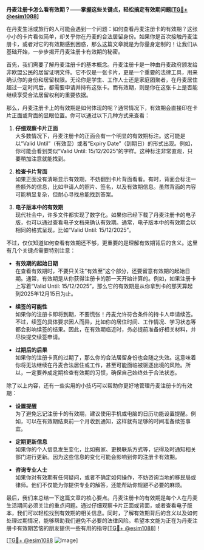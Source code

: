 **丹麦注册卡怎么看有效期？——掌握这些关键点，轻松搞定有效期问题[[TG💪+ @esim1088](https://t.me/s/esim1088)]**

在丹麦生活或旅行的人可能会遇到一个问题：如何查看丹麦注册卡的有效期？这张小小的卡片看似简单，却关乎你在丹麦的合法居留身份。如果你是首次接触丹麦注册卡，或者对它的有效期感到困惑，那么这篇文章就是为你量身定制的！让我们从基础开始，一步步揭开丹麦注册卡有效期的秘密。

首先，我们需要了解丹麦注册卡的基本概念。丹麦注册卡是一种由丹麦政府颁发给非欧盟公民的居留证明文件。它不仅是一张卡片，更是一个重要的法律工具，用来确认你的身份和居留权限。无论你是学生、工作人士还是家庭团聚者，在丹麦居住超过一定时间后，都需要申请并持有这张卡。而有效期，则是你在这张卡上是否能继续享受合法居留权利的重要依据。

那么，丹麦注册卡上的有效期是如何体现的呢？通常情况下，有效期会直接印在卡片正面或背面的显眼位置。你可以通过以下几种方式来查看：

1. **仔细观察卡片正面**  
   大多数情况下，丹麦注册卡的正面会有一个明显的有效期标注。这可能是以“Valid Until”（有效至）或者“Expiry Date”（到期日）的形式出现。例如，你可能会看到类似“Valid Until: 15/12/2025”的字样。这种标注非常直观，只要稍加注意就能找到。

2. **检查卡片背面**  
   如果正面没有清晰显示有效期，不妨翻到卡片背面看看。有时，背面会标注一些额外的信息，比如申请人的照片、签名，以及有效期信息。虽然背面的内容可能稍显复杂，但耐心寻找总能找到答案。

3. **电子版本中的有效期**  
   现代社会中，许多文件都实现了数字化。如果你已经下载了丹麦注册卡的电子版，也可以通过查看电子文档来确认有效期。通常，电子版本中的有效期会以相同的格式呈现，比如“Valid Until: 15/12/2025”。

不过，仅仅知道如何查看有效期还不够，更重要的是理解有效期背后的含义。这里有几个关键点需要特别注意：

- **有效期的起始日期**  
  在查看有效期时，不要只关注“有效至”这个部分，还要留意有效期的起始日期。通常，有效期是从你获得注册卡的那一天开始计算的。例如，如果注册卡上写着“Valid Until: 15/12/2025”，那么它的有效期是从你拿到卡的那天算起到2025年12月15日为止。

- **续签的可能性**  
  如果你的注册卡即将到期，不要慌张！丹麦允许符合条件的持卡人申请续签。不过，续签的具体要求因人而异，比如你的居住时间、工作情况、学习状态等都会影响续签的结果。因此，在有效期临近时，务必提前准备好相关材料，并尽快提交续签申请。

- **过期后的后果**  
  如果你的注册卡真的过期了，那么你的合法居留身份也会随之失效。这意味着你将无法继续在丹麦合法居住或工作，甚至可能面临被驱逐出境的风险。所以，一定要养成定期检查有效期的习惯，确保自己始终处于合法状态。

除了以上内容，还有一些实用的小技巧可以帮助你更好地管理丹麦注册卡的有效期：

- **设置提醒**  
  为了避免忘记注册卡的有效期，建议使用手机或电脑的日历功能设置提醒。例如，可以在有效期结束前一个月收到通知，这样就有足够的时间准备续签事宜。

- **定期更新信息**  
  如果你的个人信息发生变化，比如搬家、更换联系方式等，记得及时通知相关部门进行更新。因为这些信息的变化可能会影响到你的注册卡有效期。

- **咨询专业人士**  
  如果你对有效期有任何疑问，或者不确定如何操作，不妨咨询当地的移民局或律师。他们不仅能为你提供专业的解答，还能帮助你规避不必要的麻烦。

最后，我们来总结一下这篇文章的核心要点。丹麦注册卡的有效期是每个人在丹麦生活期间必须关注的重点问题。通过仔细观察卡片正面或背面，或者查看电子版本，我们可以轻松找到有效期的相关信息。同时，了解有效期背后的含义以及如何处理过期情况，能够帮助我们避免不必要的法律风险。希望本文能为正在为丹麦注册卡有效期苦恼的朋友提供一些有用的指导[[TG💪+ @esim1088](https://t.me/s/esim1088)]！

[[TG💪+ @esim1088](https://t.me/s/esim1088) ![Image](https://i.postimg.cc/4NQfJmqS/Snipaste-2025-05-13-00-14-12.png)]